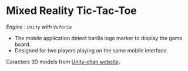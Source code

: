 # Mixed Reality Tic-Tac-Toe
_Engine : `Unity` with `Vuforia`_

- The mobile application detect barilla logo marker to display the game board.
- Designed for two players playing on the same mobile interface. 

Caracters 3D models from [Unity-chan website](https://unity-chan.com).
